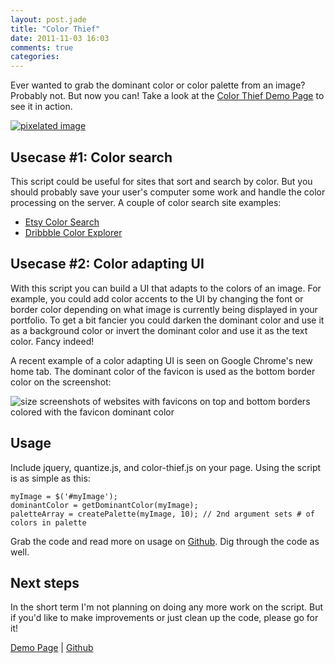 ```yaml
---
layout: post.jade
title: "Color Thief"
date: 2011-11-03 16:03
comments: true
categories:
---
```

Ever wanted to grab the dominant color or color palette from an image? Probably not. But now you can! Take a look at the <a href="http://lokeshdhakar.com/projects/color-thief" class="loadPageInline">Color Thief Demo Page</a> to see it in action.

<div class="image-wrapper-wide">
  <a href="http://lokeshdhakar.com/projects/color-thief/" class="loadPageInline">
    <img src="/media/posts/color-thief/color-thief-pixels.png" alt="pixelated image" title="color thief example" class="scale" />
  </a>
</div>

<div class="clearfix"></div>

## Usecase #1: Color search

This script could be useful for sites that sort and search by color. But you should probably save your user's computer some work and handle the color processing on the server. A couple of color search site examples:

*   [Etsy Color Search][2]
*   [Dribbble Color Explorer][3]

## Usecase #2: Color adapting UI

With this script you can build a UI that adapts to the colors of an image. For example, you could add color accents to the UI by changing the font or border color depending on what image is currently being displayed in your portfolio. To get a bit fancier you could darken the dominant color and use it as a background color or invert the dominant color and use it as the text color. Fancy indeed!

A recent example of a color adapting UI is seen on Google Chrome's new home tab. The dominant color of the favicon is used as the bottom border color on the screenshot:

<div class="image-wrapper">
  <img src="/media/posts/color-thief/chrome-home-tab.png" alt="size screenshots of websites with favicons on top and bottom borders colored with the favicon dominant color" title="chrome_home_tab" class="scale" />
</div>

## Usage

Include jquery, quantize.js, and color-thief.js on your page. Using the script is as simple as this:

    myImage = $('#myImage');
    dominantColor = getDominantColor(myImage);
    paletteArray = createPalette(myImage, 10); // 2nd argument sets # of colors in palette

Grab the code and read more on usage on [Github][4]. Dig through the code as well.

## Next steps

In the short term I'm not planning on doing any more work on the script. But if you'd like to make improvements or just clean up the code, please go for it!

[Demo Page][1] | [Github][4]

 [1]: http://lokeshdhakar.com/projects/color-thief/
 [2]: http://www.etsy.com/color.php
 [3]: http://dribbble.com/colors/
 [4]: https://github.com/lokesh/color-thief
